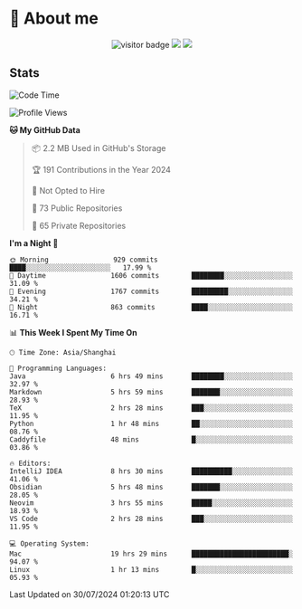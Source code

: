 <!-- ![](https://youpai.roccoshi.top/img/20200804214216.png) -->

# 🧐 About me
 
<p align="center">
<img src="https://visitor-badge.laobi.icu/badge?page_id=Lincest.Lincest&title=hits" alt="visitor badge"/>
<a href="mailto:imroccoshi@gmail.com"><img src="https://img.shields.io/badge/gmail-imroccoshi%40gmail.com-red"></a>
<a href="https://blog.roccoshi.top"><img src="https://img.shields.io/badge/blog-roccoshi-green"></a>
</p>

## Stats

<!--START_SECTION:waka-->
![Code Time](http://img.shields.io/badge/Code%20Time-1%2C444%20hrs%2042%20mins-blue)

![Profile Views](http://img.shields.io/badge/Profile%20Views-1-blue)

**🐱 My GitHub Data** 

> 📦 2.2 MB Used in GitHub's Storage 
 > 
> 🏆 191 Contributions in the Year 2024
 > 
> 🚫 Not Opted to Hire
 > 
> 📜 73 Public Repositories 
 > 
> 🔑 65 Private Repositories 
 > 
**I'm a Night 🦉** 

```text
🌞 Morning                929 commits         ████░░░░░░░░░░░░░░░░░░░░░   17.99 % 
🌆 Daytime                1606 commits        ████████░░░░░░░░░░░░░░░░░   31.09 % 
🌃 Evening                1767 commits        █████████░░░░░░░░░░░░░░░░   34.21 % 
🌙 Night                  863 commits         ████░░░░░░░░░░░░░░░░░░░░░   16.71 % 
```


📊 **This Week I Spent My Time On** 

```text
🕑︎ Time Zone: Asia/Shanghai

💬 Programming Languages: 
Java                     6 hrs 49 mins       ████████░░░░░░░░░░░░░░░░░   32.97 % 
Markdown                 5 hrs 59 mins       ███████░░░░░░░░░░░░░░░░░░   28.93 % 
TeX                      2 hrs 28 mins       ███░░░░░░░░░░░░░░░░░░░░░░   11.95 % 
Python                   1 hr 48 mins        ██░░░░░░░░░░░░░░░░░░░░░░░   08.76 % 
Caddyfile                48 mins             █░░░░░░░░░░░░░░░░░░░░░░░░   03.86 % 

🔥 Editors: 
IntelliJ IDEA            8 hrs 30 mins       ██████████░░░░░░░░░░░░░░░   41.06 % 
Obsidian                 5 hrs 48 mins       ███████░░░░░░░░░░░░░░░░░░   28.05 % 
Neovim                   3 hrs 55 mins       █████░░░░░░░░░░░░░░░░░░░░   18.93 % 
VS Code                  2 hrs 28 mins       ███░░░░░░░░░░░░░░░░░░░░░░   11.95 % 

💻 Operating System: 
Mac                      19 hrs 29 mins      ████████████████████████░   94.07 % 
Linux                    1 hr 13 mins        █░░░░░░░░░░░░░░░░░░░░░░░░   05.93 % 
```


 Last Updated on 30/07/2024 01:20:13 UTC
<!--END_SECTION:waka-->


